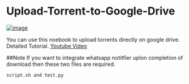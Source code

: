# Upload-Torrent-to-Google-Drive

[![image](https://user-images.githubusercontent.com/90743729/175757098-c1725b9c-6831-4e85-b7bf-49a896b5539e.png)](https://colab.research.google.com/github/hamzabu004/Upload-to-Google-Drive/blob/main/Trasmission.ipynb)

You can use this noebook to upload torrents directly on google drive.
Detailed Tutorial. [Youtube Video](https://www.youtube.com/watch?v=pgn4jwCyhJk)

##Note
If you want to integrate whatsapp notitfier uplon completion of download then these two files are required.
```bash
script.sh and test.py
```
